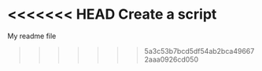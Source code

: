 <<<<<<< HEAD
Create a script
=======
My readme file
>>>>>>> 5a3c53b7bcd5df54ab2bca496672aaa0926cd050
